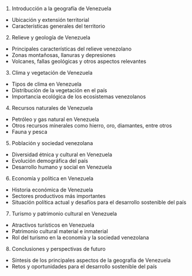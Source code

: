 1. Introducción a la geografía de Venezuela
- Ubicación y extensión territorial
- Características generales del territorio

2. Relieve y geología de Venezuela
- Principales características del relieve venezolano
- Zonas montañosas, llanuras y depresiones
- Volcanes, fallas geológicas y otros aspectos relevantes

3. Clima y vegetación de Venezuela
- Tipos de clima en Venezuela
- Distribución de la vegetación en el país
- Importancia ecológica de los ecosistemas venezolanos

4. Recursos naturales de Venezuela
- Petróleo y gas natural en Venezuela
- Otros recursos minerales como hierro, oro, diamantes, entre otros
- Fauna y pesca

5. Población y sociedad venezolana
- Diversidad étnica y cultural en Venezuela
- Evolución demográfica del país
- Desarrollo humano y social en Venezuela

6. Economía y política en Venezuela
- Historia económica de Venezuela
- Sectores productivos más importantes
- Situación política actual y desafíos para el desarrollo sostenible del país

7. Turismo y patrimonio cultural en Venezuela
- Atractivos turísticos en Venezuela
- Patrimonio cultural material e inmaterial
- Rol del turismo en la economía y la sociedad venezolana

8. Conclusiones y perspectivas de futuro
- Síntesis de los principales aspectos de la geografía de Venezuela
- Retos y oportunidades para el desarrollo sostenible del país